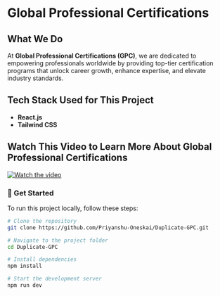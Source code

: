 # Global Professional Certifications

## What We Do
At **Global Professional Certifications (GPC)**, we are dedicated to empowering professionals worldwide by providing top-tier certification programs that unlock career growth, enhance expertise, and elevate industry standards.

## Tech Stack Used for This Project
- **React.js**
- **Tailwind CSS**

## Watch This Video to Learn More About Global Professional Certifications
[![Watch the video](https://img.youtube.com/vi/2FWaO_Cf0eg/maxresdefault.jpg)](https://www.youtube.com/watch?v=2FWaO_Cf0eg)

### 🚀 Get Started
To run this project locally, follow these steps:

```bash
# Clone the repository
git clone https://github.com/Priyanshu-Oneskai/Duplicate-GPC.git

# Navigate to the project folder
cd Duplicate-GPC

# Install dependencies
npm install

# Start the development server
npm run dev
